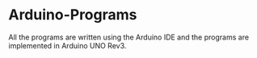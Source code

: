 # Arduino-Programs

All the programs are written using the Arduino IDE and the programs are implemented in Arduino UNO Rev3.
